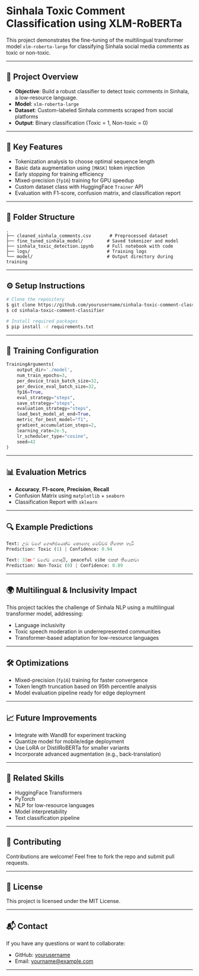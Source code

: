 # Sinhala Toxic Comment Classification using XLM-RoBERTa

This project demonstrates the fine-tuning of the multilingual transformer model `xlm-roberta-large` for classifying Sinhala social media comments as toxic or non-toxic.

---

## 🚀 Project Overview

- **Objective**: Build a robust classifier to detect toxic comments in Sinhala, a low-resource language.
- **Model**: `xlm-roberta-large`
- **Dataset**: Custom-labeled Sinhala comments scraped from social platforms
- **Output**: Binary classification (Toxic = 1, Non-toxic = 0)

---

## 🧠 Key Features

- Tokenization analysis to choose optimal sequence length
- Basic data augmentation using `[MASK]` token injection
- Early stopping for training efficiency
- Mixed-precision (`fp16`) training for GPU speedup
- Custom dataset class with HuggingFace `Trainer` API
- Evaluation with F1-score, confusion matrix, and classification report

---

## 📁 Folder Structure

```
.
├── cleaned_sinhala_comments.csv       # Preprocessed dataset
├── fine_tuned_sinhala_model/         # Saved tokenizer and model
├── sinhala_toxic_detection.ipynb     # Full notebook with code
├── logs/                             # Training logs
└── model/                            # Output directory during training
```

---

## ⚙️ Setup Instructions

```bash
# Clone the repository
$ git clone https://github.com/yourusername/sinhala-toxic-comment-classifier.git
$ cd sinhala-toxic-comment-classifier

# Install required packages
$ pip install -r requirements.txt
```

---

## 🧪 Training Configuration

```python
TrainingArguments(
    output_dir='./model',
    num_train_epochs=3,
    per_device_train_batch_size=32,
    per_device_eval_batch_size=32,
    fp16=True,
    eval_strategy="steps",
    save_strategy="steps",
    evaluation_strategy="steps",
    load_best_model_at_end=True,
    metric_for_best_model="f1",
    gradient_accumulation_steps=2,
    learning_rate=2e-5,
    lr_scheduler_type="cosine",
    seed=42
)
```

---

## 📊 Evaluation Metrics

- **Accuracy**, **F1-score**, **Precision**, **Recall**
- Confusion Matrix using `matplotlib` + `seaborn`
- Classification Report with `sklearn`

---

## 🔍 Example Predictions

```python
Text: උඹ වගේ ගොන්ජයෙක්ට කොහෙද මෙච්චර හිතෙන හැටි
Prediction: Toxic (1) | Confidence: 0.94

Text: 33ක් වගේම හොඳයි, peaceful vibe එකක් තියෙනවා
Prediction: Non-Toxic (0) | Confidence: 0.89
```

---

## 🌍 Multilingual & Inclusivity Impact

This project tackles the challenge of Sinhala NLP using a multilingual transformer model, addressing:

- Language inclusivity
- Toxic speech moderation in underrepresented communities
- Transformer-based adaptation for low-resource languages

---

## 🛠️ Optimizations

- Mixed-precision (`fp16`) training for faster convergence
- Token length truncation based on 95th percentile analysis
- Model evaluation pipeline ready for edge deployment

---

## 📈 Future Improvements

- Integrate with WandB for experiment tracking
- Quantize model for mobile/edge deployment
- Use LoRA or DistilRoBERTa for smaller variants
- Incorporate advanced augmentation (e.g., back-translation)

---

## 📌 Related Skills

- HuggingFace Transformers
- PyTorch
- NLP for low-resource languages
- Model interpretability
- Text classification pipeline

---

## 🤝 Contributing

Contributions are welcome! Feel free to fork the repo and submit pull requests.

---

## 📄 License

This project is licensed under the MIT License.

---

## 📬 Contact

If you have any questions or want to collaborate:

- GitHub: [yourusername](https://github.com/yourusername)
- Email: [yourname@example.com](mailto\:yourname@example.com)

---



